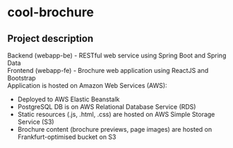 # cool-brochure

## Project description
Backend (webapp-be) - RESTful web service using Spring Boot and Spring Data
<br>
Frontend (webapp-fe) - Brochure web application using ReactJS and Bootstrap
<br>
Application is hosted on Amazon Web Services (AWS):
<ul>
    <li>Deployed to AWS Elastic Beanstalk</li>
    <li>PostgreSQL DB is on AWS Relational Database Service (RDS)</li>
    <li>Static resources (.js, .html, .css) are hosted on AWS Simple Storage Service (S3)</li>
    <li>Brochure content (brochure previews, page images) are hosted on Frankfurt-optimised bucket on S3</li>
</ul>


